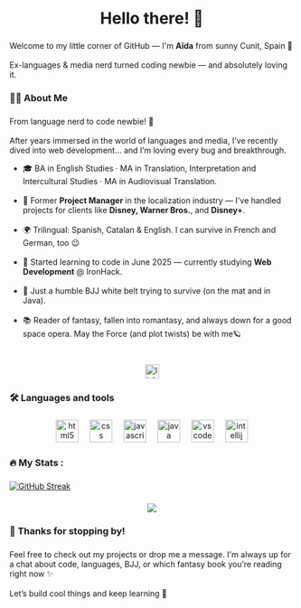 <h1 align="center">Hello there! 👋</h1>

###

<p align="left">Welcome to my little corner of GitHub — I'm <strong>Aïda</strong> from sunny Cunit, Spain 🌴  <br>
  <br>Ex-languages & media nerd turned coding newbie — and absolutely loving it.</p>

###

<h3 align="left">👩‍💻  About Me</h3>

###

<p align="left">From language nerd to code newbie! 🚀<br><br>After years immersed in the world of languages and media, I’ve recently dived into web development... and I’m loving every bug and breakthrough.<br>
  <ul>
<li>🎓 BA in English Studies · MA in Translation, Interpretation and Intercultural Studies · MA in Audiovisual Translation.<br></li><br>
<li>💼 Former <strong>Project Manager</strong> in the localization industry — I've handled projects for clients like <strong>Disney, Warner Bros.</strong>, and <strong>Disney+</strong>.<br></li><br>
<li>🌍 Trilingual: Spanish, Catalan & English. I can survive in French and German, too 😉<br></li><br>
<li>🧠 Started learning to code in June 2025 — currently studying <strong>Web Development</strong> @ IronHack.<br></li><br>
<li>🥋 Just a humble BJJ white belt trying to survive (on the mat and in Java).<br></li><br>
<li>📚 Reader of fantasy, fallen into romantasy, and always down for a good space opera. May the Force (and plot twists) be with me🪐</li><br>
  </ul></p>
  
###

<div align="center">
 <a href="https://www.linkedin.com/in/aidagarciamuste" target="_blank">
    <img src="https://img.shields.io/static/v1?message=LinkedIn&logo=linkedin&label=&color=0077B5&logoColor=white&labelColor=&style=for-the-badge" height="25" alt="linkedin logo"  />
  </a>
</div>

###

<h3 align="left">🛠 Languages and tools</h3>

###

<div align="center">
  <img src="https://cdn.jsdelivr.net/gh/devicons/devicon/icons/html5/html5-original.svg" height="40" alt="html5 logo"  />
  <img width="12" />
  <img src="https://cdn.jsdelivr.net/gh/devicons/devicon/icons/css3/css3-original.svg" height="40" alt="css logo"  />
  <img width="12" />
  <img src="https://cdn.jsdelivr.net/gh/devicons/devicon/icons/javascript/javascript-original.svg" height="40" alt="javascript logo"  />
  <img width="12" />
  <img src="https://cdn.jsdelivr.net/gh/devicons/devicon/icons/java/java-original.svg" height="40" alt="java logo"  />
  <img width="12" />
  <img src="https://cdn.jsdelivr.net/gh/devicons/devicon/icons/vscode/vscode-original.svg" height="40" alt="vscode logo"  />
  <img width="12" />
  <img src="https://cdn.jsdelivr.net/gh/devicons/devicon/icons/intellij/intellij-original.svg" height="40" alt="intellij logo"  />
</div>

###

<h3 align="left">🔥   My Stats :</h3>

###

<a href="https://git.io/streak-stats"><img src="https://streak-stats.demolab.com?user=AidaG91&theme=nordfox&mode=weekly" alt="GitHub Streak" /></a>

###

<div align="center">
  <img src="https://visitor-badge.laobi.icu/badge?page_id=AidaG91.AidaG91&"  />
</div>

###

<h3 align="left">🙌 Thanks for stopping by!</h3>

###

<p align="left">Feel free to check out my projects or drop me a message. I'm always up for a chat about code, languages, BJJ, or which fantasy book you’re reading right now ✨ <br><br>
Let’s build cool things and keep learning 🚀
</p>

###
